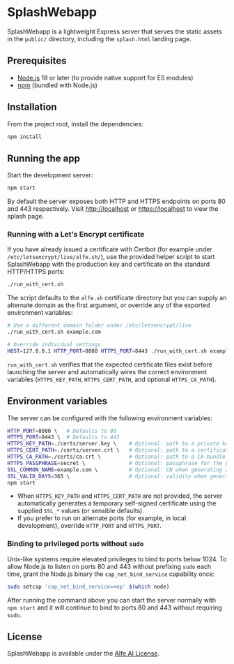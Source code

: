# SplashWebapp

SplashWebapp is a lightweight Express server that serves the static assets in the `public/` directory, including the `splash.html` landing page.

## Prerequisites

- [Node.js](https://nodejs.org/) 18 or later (to provide native support for ES modules)
- [npm](https://www.npmjs.com/) (bundled with Node.js)

## Installation

From the project root, install the dependencies:

```bash
npm install
```

## Running the app

Start the development server:

```bash
npm start
```

By default the server exposes both HTTP and HTTPS endpoints on ports 80 and 443 respectively. Visit <http://localhost> or <https://localhost> to view the splash page.

### Running with a Let's Encrypt certificate

If you have already issued a certificate with Certbot (for example under `/etc/letsencrypt/live/alfe.sh/`), use the provided helper script to start SplashWebapp with the production key and certificate on the standard HTTP/HTTPS ports:

```bash
./run_with_cert.sh
```

The script defaults to the `alfe.sh` certificate directory but you can supply an alternate domain as the first argument, or override any of the exported environment variables:

```bash
# Use a different domain folder under /etc/letsencrypt/live
./run_with_cert.sh example.com

# Override individual settings
HOST=127.0.0.1 HTTP_PORT=8080 HTTPS_PORT=8443 ./run_with_cert.sh example.com
```

`run_with_cert.sh` verifies that the expected certificate files exist before launching the server and automatically wires the correct environment variables (`HTTPS_KEY_PATH`, `HTTPS_CERT_PATH`, and optional `HTTPS_CA_PATH`).

## Environment variables

The server can be configured with the following environment variables:

```bash
HTTP_PORT=8080 \   # Defaults to 80
HTTPS_PORT=8443 \  # Defaults to 443
HTTPS_KEY_PATH=./certs/server.key \    # Optional: path to a private key file
HTTPS_CERT_PATH=./certs/server.crt \   # Optional: path to a certificate file
HTTPS_CA_PATH=./certs/ca.crt \         # Optional: path to a CA bundle
HTTPS_PASSPHRASE=secret \              # Optional: passphrase for the private key
SSL_COMMON_NAME=example.com \          # Optional: CN when generating a self-signed cert
SSL_VALID_DAYS=365 \                   # Optional: validity when generating a self-signed cert
npm start
```

- When `HTTPS_KEY_PATH` and `HTTPS_CERT_PATH` are not provided, the server automatically generates a temporary self-signed certificate using the supplied `SSL_*` values (or sensible defaults).
- If you prefer to run on alternate ports (for example, in local development), override `HTTP_PORT` and `HTTPS_PORT`.

### Binding to privileged ports without `sudo`

Unix-like systems require elevated privileges to bind to ports below 1024. To allow Node.js to listen on ports 80 and 443 without prefixing `sudo` each time, grant the Node.js binary the `cap_net_bind_service` capability once:

```bash
sudo setcap 'cap_net_bind_service=+ep' $(which node)
```

After running the command above you can start the server normally with `npm start` and it will continue to bind to ports 80 and 443 without requiring `sudo`.

## License

SplashWebapp is available under the [Alfe AI License](./LICENSE).
